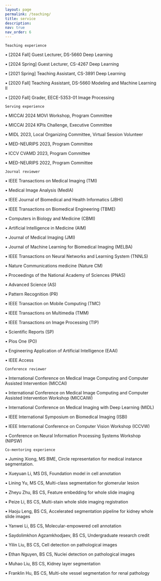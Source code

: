```yaml
---
layout: page
permalink: /teaching/
title: service
description: 
nav: true
nav_order: 6
---
```

`Teaching experience`

• [2024 Fall] Guest Lecturer, DS-5660 Deep Learning

• [2024 Spring] Guest Lecturer, CS-4267 Deep Learning

• [2021 Spring] Teaching Assistant, CS-3891 Deep Learning 

• [2020   Fall] Teaching Assistant, DS-5660 Modeling and Machine Learning II

• [2020   Fall] Grader, EECE-5353-01 Image Processing 

`Serving experience`

• MICCAI 2024 MOVI Workshop, Program Committee

• MICCAI 2024 KPIs Challenge, Executive Committee

• MIDL 2023, Local Organizing Committee, Virtual Session Volunteer

• MED-NEURIPS 2023, Program Committee

• ICCV CVAMD 2023, Program Committee

• MED-NEURIPS 2022, Program Committee

`Journal reviewer`

• IEEE Transactions on Medical Imaging (TMI)

• Medical Image Analysis (MedIA)

• IEEE Journal of Biomedical and Health Informatics (JBHI)

• IEEE Transactions on Biomedical Engineering (TBME)

• Computers in Biology and Medicine (CBMI)

• Artificial Intelligence in Medicine (AIM)

• Journal of Medical Imaging (JMI)

• Journal of Machine Learning for Biomedical Imaging (MELBA)

• IEEE Transactions on Neural Networks and Learning System (TNNLS)

• Nature Communications medicine (Nature CM)

• Proceedings of the National Academy of Sciences (PNAS)

• Advanced Science (AS)

• Pattern Recognition (PR)

• IEEE Transaction on Mobile Computing (TMC)

• IEEE Transactions on Multimedia (TMM)

• IEEE Transactions on Image Processing (TIP)

• Scientific Reports (SP)

• Plos One (PO) 

• Engineering Application of Artificial Intelligence (EAAI)

• IEEE Access

`Conference reviewer`

• International Conference on Medical Image Computing and Computer Assisted Intervention (MICCAI)

• International Conference on Medical Image Computing and Computer Assisted Intervention Workshop (MICCAIW)

• International Conference on Medical Imaging with Deep Learning (MIDL)

• IEEE International Symposium on Biomedical Imaging (ISBI)

• IEEE International Conference on Computer Vision Workshop (ICCVW)

• Conference on Neural Information Processing Systems Workshop (NIPSW)

`Co-mentoring experience`

• Juming Xiong, MS BME, Circle representation for medical instance segmentation.

• Xueyuan Li, MS DS, Foundation model in cell annotation

• Lining Yu, MS CS, Multi-class segmentation for glomerular lesion

• Zheyu Zhu, BS CS, Feature embedding for whole slide imaging

• Peize Li, BS CS, Multi-stain whole slide imaging registration

• Haoju Leng, BS CS, Accelerated segmentation pipeline for kidney whole slide images

• Yanwei Li, BS CS, Molecular-empowered cell annotation

• Saydolimkhon Agzamkhodjaev, BS CS, Undergraduate research credit

• Yilin Liu, BS CS, Cell detection on pathological images

• Ethan Nguyen, BS CS, Nuclei detection on pathological images

• Muhao Liu, BS CS, Kidney layer segmentation

• Franklin Hu, BS CS, Multi-site vessel segmentation for renal pathology